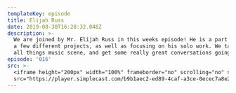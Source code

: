 ```yaml
---
templateKey: episode
title: Elijah Russ
date: 2019-08-30T16:28:32.048Z
description: >-
  We are joined by Mr. Elijah Russ in this weeks episode! He is a part of quite
  a few different projects, as well as focusing on his solo work. We talk about
  all things music scene, and get some really great conversations going. 
episode: '016'
src: >-
  <iframe height="200px" width="100%" frameborder="no" scrolling="no" seamless
  src="https://player.simplecast.com/b9b1aec2-ed89-4caf-a3ce-0ecec7a8e22a?dark=false"></iframe>
---
```


